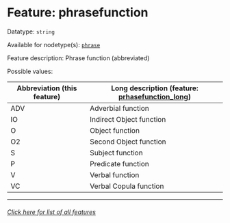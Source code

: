 # Feature: phrasefunction

Datatype: `string`

Available for nodetype(s): [`phrase`](phrasenodefeatures.md)

Feature description: Phrase function (abbreviated)

Possible values:

Abbreviation (this feature) | Long description (feature: [prhasefunction_long](phrasefunction_long.md))
--- | --- 
ADV | Adverbial function
IO | Indirect Object function
O | Object function
O2 | Second Object function
S | Subject function
P | Predicate function
V | Verbal function
VC | Verbal Copula function

---
###### [Click here for list of all features](home.md)
